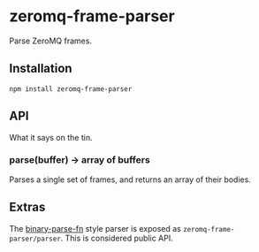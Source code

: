 # zeromq-frame-parser

  Parse ZeroMQ frames.

## Installation

    npm install zeromq-frame-parser

## API

  What it says on the tin.

### parse(buffer) -> array of buffers

  Parses a single set of frames, and returns an array of their bodies.

## Extras

  The [binary-parse-fn](https://github.com/nathan7/binary-parse-fn) style parser is exposed as `zeromq-frame-parser/parser`.
  This is considered public API.

